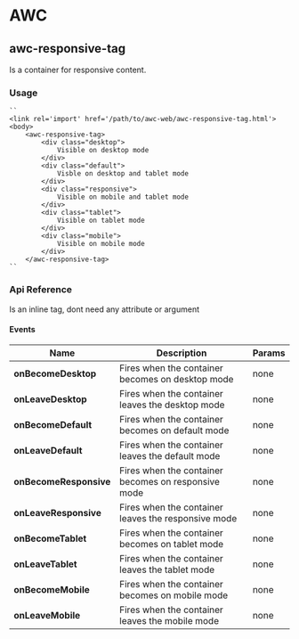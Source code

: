 # AWC
## awc-responsive-tag
Is a container for responsive content.

### Usage
    ``
    <link rel='import' href='/path/to/awc-web/awc-responsive-tag.html'>
    <body>
    	<awc-responsive-tag>
			<div class="desktop">
			    Visible on desktop mode
			</div>
			<div class="default">
			    Visble on desktop and tablet mode
			</div>
			<div class="responsive">
			    Visible on mobile and tablet mode
			</div>
			<div class="tablet">
			    Visible on tablet mode
			</div>
			<div class="mobile">
			    Visible on mobile mode
			</div>
    	</awc-responsive-tag>
    ``

### Api Reference

Is an inline tag, dont need any attribute or argument

#### Events
| Name | Description | Params |
| -----|-------------|--------|
| **onBecomeDesktop** | Fires when the container becomes on desktop mode | none |
| **onLeaveDesktop** | Fires when the container leaves the desktop mode | none |
| **onBecomeDefault** | Fires when the container becomes on default mode | none |
| **onLeaveDefault** | Fires when the container leaves the default mode | none |
| **onBecomeResponsive** | Fires when the container becomes on responsive mode | none |
| **onLeaveResponsive** | Fires when the container leaves the responsive mode | none |
| **onBecomeTablet** | Fires when the container becomes on tablet mode | none |
| **onLeaveTablet** | Fires when the container leaves the tablet mode | none |
| **onBecomeMobile** | Fires when the container becomes on mobile mode | none |
| **onLeaveMobile** | Fires when the container leaves the mobile mode | none |

